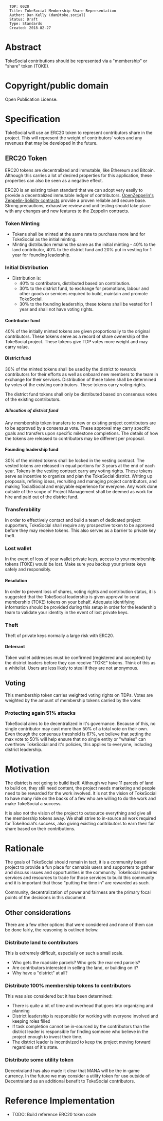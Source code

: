 ```
  TDP: 0020
  Title: TokeSocial Membership Share Representation
  Author: Dan Kelly (dan@toke.social)
  Status: Draft
  Type: Standards
  Created: 2018-02-27
```

# Abstract
TokeSocial contributions should be represented via a "membership" or "share" token (TOKE).

# Copyright/public domain
Open Publication License.

# Specification
TokeSocial will use an ERC20 token to represent contributors share in the project. This will represent the weight of contributors' votes and any revenues that may be developed in the future.

## ERC20 Token
ERC20 tokens are decentralized and immutable, like Ethereum and Bitcoin. Although this carries a lot of desired properties for this application, these properties can also be seen as a negative effect.

ERC20 is an existing token standard that we can adopt very easily to provide a decentralized immutable ledger of contributors. [OpenZeppelin's Zeppelin-Solidity contracts](https://github.com/OpenZeppelin/zeppelin-solidity) provide a proven reliable and secure base. Strong precautions, exhaustive review and unit testing should take place with any changes and new features to the Zeppelin contracts.

### Token Minting
* Tokens shall be minted at the same rate to purchase more land for TokeSocial as the initial minting.
* Minting distribution remains the same as the initial minting - 40% to the land contributor, 40% to the district fund and 20% put in vesting for 1 year for founding leadership.

### Initial Distribution
* Distribution is:
  * 40% to contributors, distributed based on contribution.
  * 30% to the district fund, to exchange for promotions, labour and other goods or services required to build, maintain and promote TokeSocial.
  * 30% to the founding leadership, these tokens shall be vested for 1 year and shall not have voting rights.

#### Contributor fund
40% of the initially minted tokens are given proportionally to the original contributors. These tokens serve as a record of share ownership of the TokeSocial project. These tokens give TDP votes more weight and may carry value.

#### District fund
30% of the minted tokens shall be used by the district to rewards contributors for their efforts as well as onboard new members to the team in exchange for their services. Distribution of these token shall be determined by votes of the existing contributors. These tokens carry voting rights.

The district fund tokens shall only be distributed based on consensus votes of the existing contributors.

##### Allocation of district fund
Any membership token transfers to new or existing project contributors are to be approved by a consensus vote. These approval may carry specific goals and transfers upon specific milestone completions. The details of how the tokens are released to contributors may be different per proposal.

#### Founding leadership fund
30% of the minted tokens shall be locked in the vesting contract. The vested tokens are released in equal portions for 3 years at the end of each year. Tokens in the vesting contract carry any voting rights. These tokens serve as incentive to organize and plan the TokeSocial district. Writing up proposals, refining ideas, recruiting and managing project contributors, and making TocialSocial and enjoyable experience for everyone. Any work done outside of the scope of Project Management shall be deemed as work for hire and paid out of the district fund. 

### Transferability
In order to effectively contact and build a team of dedicated project supporters, TokeSocial shall require any prospective token to be approved before they may receive tokens. This also serves as a barrier to private key theft.

### Lost wallet
In the event of loss of your wallet private keys, access to your membership tokens (TOKE) would be lost. Make sure you backup your private keys safely and responsibly.

#### Resolution
In order to prevent loss of shares, voting rights and contribution status, it is suggested that the TokeSocial leadership is given approval to send membership (TOKE) tokens on your behalf. Adequate identifying information should be provided during this setup in order for the leadership team to validate your identity in the event of lost private keys.

### Theft
Theft of private keys normally a large risk with ERC20.

#### Deterrant
Token wallet addresses must be confirmed (registered and accepted) by the district leaders before they can receive "TOKE" tokens. Think of this as a whitelist. Users are less likely to steal if they are not anonymous.

## Voting
This membership token carries weighted voting rights on TDPs. Votes are weighted by the amount of membership tokens carried by the voter.

### Protecting again 51% attacks
TokeSocial aims to be decentralized in it's governance. Because of this, no single contributor may cast more than 50% of a total vote on their own. Even though the consensus threshold is 67%, we believe that setting the max vote to 50% will help ensure that no single entity or "whales" can overthrow TokeSocial and it's policies, this applies to everyone, including district leadership.

# Motivation
The district is not going to build itself. Although we have 11 parcels of land to build on, they still need content, the project needs marketing and people need to be rewarded for the work involved. It is not the vision of TokeSocial to have many ride on the backs of a few who are willing to do the work and make TokeSocial a success.

It is also not the vision of the project to outsource everything and give all the membership tokens away. We shall strive to in-source all work required for TokeSocial's success, also giving existing contributors to earn their fair share based on their contributions.

# Rationale
The goals of TokeSocial should remain in tact, it is a community based project to provide a fun place for cannabis users and supporters to gather and discuss issues and opportunities in the community. TokeSocial requires services and resources to trade for those services to build this community and it is important that those "putting the time in" are rewarded as such.

Community, decentralization of power and fairness are the primary focal points of the decisions in this document.

## Other considerations
There are a few other options that were considered and none of them can be done fairly, the reasoning is outlined below.

### Distribute land to contributors
This is extremely difficult, especially on such a small scale.
* Who gets the roadside parcels? Who gets the rear end parcels?
* Are contributors interested in selling the land, or building on it?
* Why have a "district" at all?

### Distribute 100% membership tokens to contributors
This was also considered but it has been determined:
* There is quite a bit of time and overhead that goes into organizing and planning
* District leadership is responsible for working with everyone involved and keeping roles filled
* If task completion cannot be in-sourced by the contributors than the district leader is responsible for finding someone who believe in the project enough to invest their time.
* The district leader is incentivized to keep the project moving forward regardless of it's state.

### Distribute some utility token
Decentraland has also made it clear that MANA will be the in-game currency. In the future we may consider a utility token for use outside of Decentraland as an additional benefit to TokeSocial contributors. 

# Reference Implementation
* TODO: Build reference ERC20 token code
